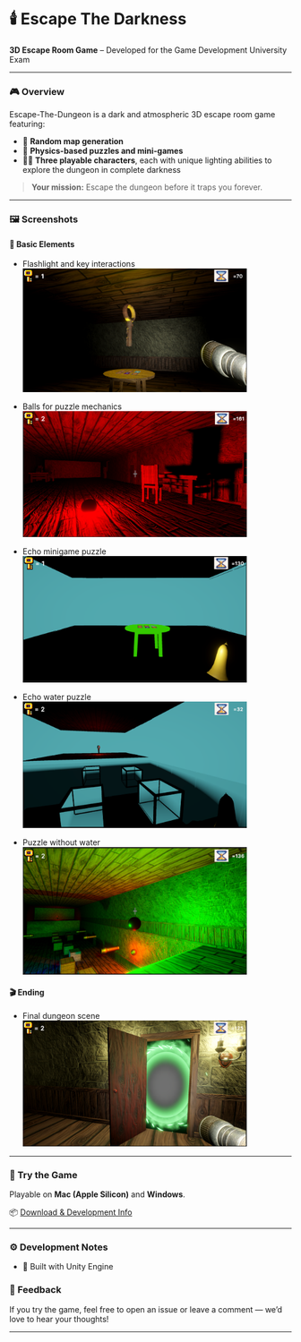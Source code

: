 # 🕯️ Escape The Darkness

**3D Escape Room Game** – Developed for the Game Development University Exam

---

### 🎮 Overview
Escape-The-Dungeon is a dark and atmospheric 3D escape room game featuring:

- 🧩 **Random map generation**
- 🧲 **Physics-based puzzles and mini-games**
- 🕵️‍♀️ **Three playable characters**, each with unique lighting abilities to explore the dungeon in complete darkness

> **Your mission:** Escape the dungeon before it traps you forever.

---

### 🖼️ Screenshots

#### 🧱 Basic Elements

- Flashlight and key interactions  
  <img src="./Images/basic-key-flashlight.PNG" alt="FlashLight Character" width="400"/>

- Balls for puzzle mechanics  
  <img src="./Images/balls.PNG" alt="Character with Balls" width="400"/>

- Echo minigame puzzle  
  <img src="./Images/echo-minigame.PNG" alt="Echo Character" width="400"/>

- Echo water puzzle  
  <img src="./Images/echo-water-2.PNG" alt="Echo In Water Room" width="400"/>

- Puzzle without water  
  <img src="./Images/no-water-balls.PNG" alt="Empty Water Room" width="400"/>

#### 🎬 Ending

- Final dungeon scene  
  <img src="./Images/the-end.PNG" alt="The End" width="400"/>

---

### 🚀 Try the Game

Playable on **Mac (Apple Silicon)** and **Windows**.

📦 [Download & Development Info](https://drive.google.com/drive/folders/1erUmX34KVED94jPAI2y2jboKP1-At1aX)

---

### ⚙️ Development Notes

- 🧱 Built with Unity Engine

### 💬 Feedback

If you try the game, feel free to open an issue or leave a comment — we’d love to hear your thoughts!

---
